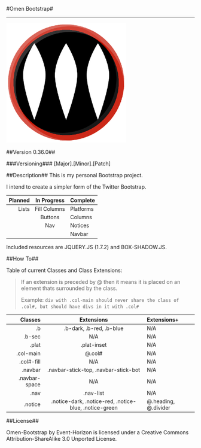 #Omen Bootstrap#
***

![Omen Logo](https://github.com/Event-Horizon/Omen-Bootstrap/raw/master/styles/omen-med.png)

##Version 0.36.0##

###Versioning###
[Major].[Minor].[Patch]

##Description##
This is my personal Bootstrap project. 

I intend to create a simpler form of the Twitter Bootstrap. 

Planned | In Progress  | Complete
-------:|:------------:|:-------
 Lists  | Fill Columns | Platforms
        | Buttons      | Columns
        | Nav          | Notices
        |              | Navbar

Included resources are JQUERY.JS (1.7.2) and BOX-SHADOW.JS.

##How To##

Table of current Classes and Class Extensions:

> If an extension is preceded by @ then it means it is placed on an element thats surrounded by the class.
> 
> Example: `div with .col-main should never share the class of .col#, but should have divs in it with .col#`

 Classes       | Extensions                                              | Extensions+
--------------:|:-------------------------------------------------------:|:------------
 .b            | .b-dark, .b-red, .b-blue                                | N/A
 .b-sec        | N/A                                                     | N/A
 .plat         | .plat-inset                                             | N/A
 .col-main     | @.col#                                                  | N/A
 .col#-fill    | N/A                                                     | N/A
 .navbar       | .navbar-stick-top, .navbar-stick-bot                    | N/A
 .navbar-space | N/A                                                     | N/A
 .nav          | .nav-list                                               | N/A
 .notice       | .notice-dark, .notice-red, .notice-blue, .notice-green  | @.heading, @.divider

##License##

Omen-Bootstrap by Event-Horizon is licensed under a Creative Commons Attribution-ShareAlike 3.0 Unported License.